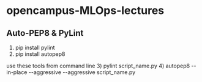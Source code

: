 # opencampus-MLOps-lectures

## Auto-PEP8 & PyLint
1) pip install pylint
2) pip install autopep8

use these tools from command line
3) pylint script_name.py
4) autopep8 --in-place --aggressive --aggressive script_name.py
